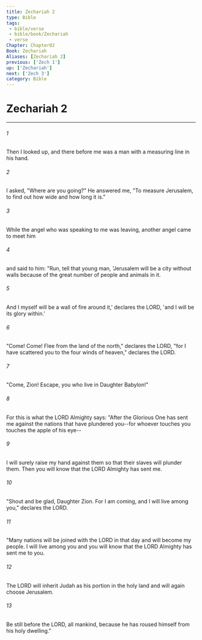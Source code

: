 ```yaml
---
title: Zechariah 2
type: Bible
tags:
 - bible/verse
 - bible/book/Zechariah
 - verse
Chapter: Chapter02
Book: Zechariah
Aliases: [Zechariah 2]
previous: ['Zech 1']
up: ['Zechariah']
next: ['Zech 3']
category: Bible
---
```

# Zechariah 2

***


###### 1 
Then I looked up, and there before me was a man with a measuring line in his hand. 

###### 2 
I asked, "Where are you going?" He answered me, "To measure Jerusalem, to find out how wide and how long it is." 

###### 3 
While the angel who was speaking to me was leaving, another angel came to meet him 

###### 4 
and said to him: "Run, tell that young man, 'Jerusalem will be a city without walls because of the great number of people and animals in it. 

###### 5 
And I myself will be a wall of fire around it,' declares the LORD, 'and I will be its glory within.' 

###### 6 
"Come! Come! Flee from the land of the north," declares the LORD, "for I have scattered you to the four winds of heaven," declares the LORD. 

###### 7 
"Come, Zion! Escape, you who live in Daughter Babylon!" 

###### 8 
For this is what the LORD Almighty says: "After the Glorious One has sent me against the nations that have plundered you--for whoever touches you touches the apple of his eye-- 

###### 9 
I will surely raise my hand against them so that their slaves will plunder them. Then you will know that the LORD Almighty has sent me. 

###### 10 
"Shout and be glad, Daughter Zion. For I am coming, and I will live among you," declares the LORD. 

###### 11 
"Many nations will be joined with the LORD in that day and will become my people. I will live among you and you will know that the LORD Almighty has sent me to you. 

###### 12 
The LORD will inherit Judah as his portion in the holy land and will again choose Jerusalem. 

###### 13 
Be still before the LORD, all mankind, because he has roused himself from his holy dwelling." 
